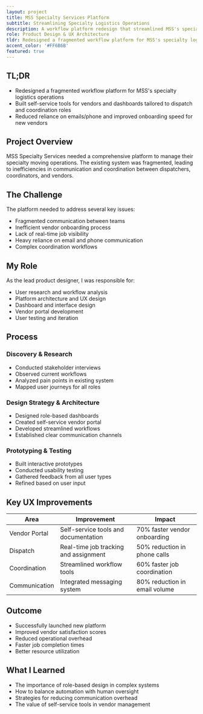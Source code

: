 ```yaml
---
layout: project
title: MSS Specialty Services Platform
subtitle: Streamlining Specialty Logistics Operations
description: A workflow platform redesign that streamlined MSS's specialty moving operations — connecting dispatchers, coordinators, and vendors through clearer job visibility, smarter workflows, and self-service tools.
role: Product Design & UX Architecture
tldr: Redesigned a fragmented workflow platform for MSS's specialty logistics operations. Built self-service tools for vendors and dashboards tailored to dispatch and coordination roles. Reduced reliance on emails/phone and improved onboarding speed for new vendors.
accent_color: '#FF6B6B'
featured: true
---
```


## TL;DR
- Redesigned a fragmented workflow platform for MSS's specialty logistics operations
- Built self-service tools for vendors and dashboards tailored to dispatch and coordination roles
- Reduced reliance on emails/phone and improved onboarding speed for new vendors

## Project Overview
MSS Specialty Services needed a comprehensive platform to manage their specialty moving operations. The existing system was fragmented, leading to inefficiencies in communication and coordination between dispatchers, coordinators, and vendors.

## The Challenge
The platform needed to address several key issues:
- Fragmented communication between teams
- Inefficient vendor onboarding process
- Lack of real-time job visibility
- Heavy reliance on email and phone communication
- Complex coordination workflows

## My Role
As the lead product designer, I was responsible for:
- User research and workflow analysis
- Platform architecture and UX design
- Dashboard and interface design
- Vendor portal development
- User testing and iteration

## Process

### Discovery & Research
- Conducted stakeholder interviews
- Observed current workflows
- Analyzed pain points in existing system
- Mapped user journeys for all roles

### Design Strategy & Architecture
- Designed role-based dashboards
- Created self-service vendor portal
- Developed streamlined workflows
- Established clear communication channels

### Prototyping & Testing
- Built interactive prototypes
- Conducted usability testing
- Gathered feedback from all user types
- Refined based on user input

## Key UX Improvements

| Area | Improvement | Impact |
|------|-------------|--------|
| Vendor Portal | Self-service tools and documentation | 70% faster vendor onboarding |
| Dispatch | Real-time job tracking and assignment | 50% reduction in phone calls |
| Coordination | Streamlined workflow tools | 60% faster job coordination |
| Communication | Integrated messaging system | 80% reduction in email volume |

## Outcome
- Successfully launched new platform
- Improved vendor satisfaction scores
- Reduced operational overhead
- Faster job completion times
- Better resource utilization

## What I Learned
- The importance of role-based design in complex systems
- How to balance automation with human oversight
- Strategies for reducing communication overhead
- The value of self-service tools in vendor management 